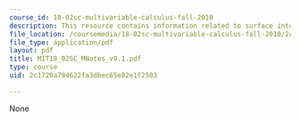 ```yaml
---
course_id: 18-02sc-multivariable-calculus-fall-2010
description: This resource contains information related to surface integrals.
file_location: /coursemedia/18-02sc-multivariable-calculus-fall-2010/2c1720a794622fa3dbec65e82e1f2503_MIT18_02SC_MNotes_v9.1.pdf
file_type: application/pdf
layout: pdf
title: MIT18_02SC_MNotes_v9.1.pdf
type: course
uid: 2c1720a794622fa3dbec65e82e1f2503

---
```

None